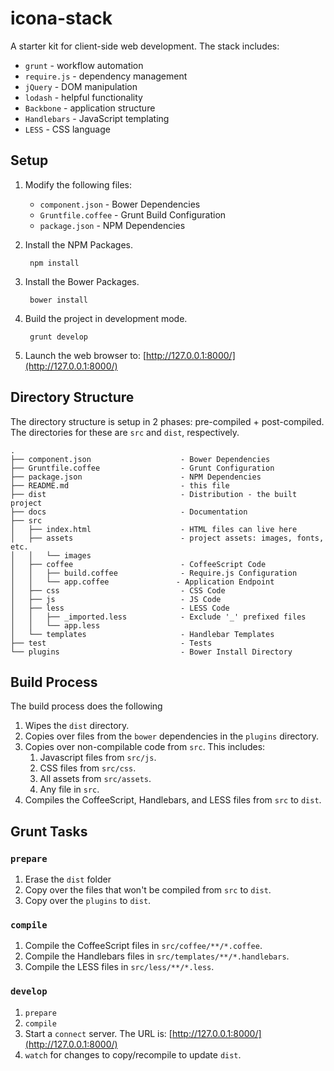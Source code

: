 icona-stack
===========
A starter kit for client-side web development. The stack includes:

- `grunt` - workflow automation
- `require.js` - dependency management
- `jQuery` - DOM manipulation
- `lodash` - helpful functionality
- `Backbone` - application structure
- `Handlebars` - JavaScript templating
- `LESS` - CSS language


Setup
-----
1. Modify the following files:
	- `component.json` - Bower Dependencies
	- `Gruntfile.coffee` - Grunt Build Configuration
	- `package.json` - NPM Dependencies

2. Install the NPM Packages.

		npm install

3. Install the Bower Packages.

		bower install

4. Build the project in development mode.

		grunt develop

5. Launch the web browser to: [http://127.0.0.1:8000/](http://127.0.0.1:8000/)

Directory Structure
-------------------
The directory structure is setup in 2 phases: pre-compiled + post-compiled. The directories for these are `src` and `dist`, respectively.
	
	.
	├── component.json                    - Bower Dependencies
	├── Gruntfile.coffee                  - Grunt Configuration
	├── package.json                      - NPM Dependencies
	├── README.md                         - this file
	├── dist                              - Distribution - the built project
	├── docs                              - Documentation
	├── src
	│   ├── index.html                    - HTML files can live here
	│   ├── assets                        - project assets: images, fonts, etc.
	│   │   └── images
	│   ├── coffee                        - CoffeeScript Code
	│   │   ├── build.coffee              - Require.js Configuration
	│   │   └── app.coffee               - Application Endpoint
	│   ├── css                           - CSS Code
	│   ├── js                            - JS Code
	│   ├── less                          - LESS Code
	│   │   ├── _imported.less            - Exclude '_' prefixed files
	│   │   └── app.less
	│   └── templates                     - Handlebar Templates
	├── test                              - Tests
	└── plugins                           - Bower Install Directory
	
	
Build Process
-------------
The build process does the following

1. Wipes the `dist` directory.
2. Copies over files from the `bower` dependencies in the `plugins` directory.
3. Copies over non-compilable code from `src`. This includes:
	1. Javascript files from `src/js`.
	2. CSS files from `src/css`.
	3. All assets from `src/assets`.
	4. Any file in `src`.
4. Compiles the CoffeeScript, Handlebars, and LESS files from `src` to `dist`.


Grunt Tasks
-----------

### `prepare`
1. Erase the `dist` folder
2. Copy over the files that won't be compiled from `src` to `dist`.
3. Copy over the `plugins` to `dist`.

### `compile`
1. Compile the CoffeeScript files in `src/coffee/**/*.coffee`.
1. Compile the Handlebars files in `src/templates/**/*.handlebars`.
1. Compile the LESS files in `src/less/**/*.less`.

### `develop`
1. `prepare`
2. `compile`
3. Start a `connect` server. The URL is: [http://127.0.0.1:8000/](http://127.0.0.1:8000/)
4. `watch` for changes to copy/recompile to update `dist`.
